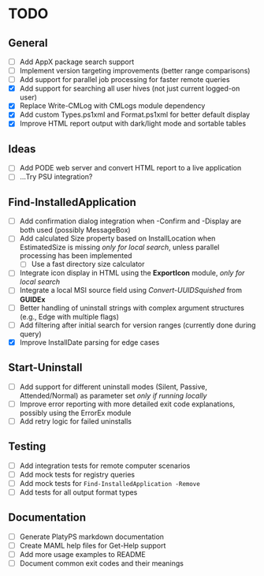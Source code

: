 # TODO

## General
- [ ] Add AppX package search support
- [ ] Implement version targeting improvements (better range comparisons)
- [ ] Add support for parallel job processing for faster remote queries
- [x] Add support for searching all user hives (not just current logged-on user)
- [x] Replace Write-CMLog with CMLogs module dependency
- [x] Add custom Types.ps1xml and Format.ps1xml for better default display
- [x] Improve HTML report output with dark/light mode and sortable tables

## Ideas
- [ ] Add PODE web server and convert HTML report to a live application
- [ ] ...Try PSU integration?

## Find-InstalledApplication
- [ ] Add confirmation dialog integration when -Confirm and -Display are both used (possibly MessageBox)
- [ ] Add calculated Size property based on InstallLocation when EstimatedSize is missing *only for local search*, unless parallel processing has been implemented
  - [ ] Use a fast directory size calculator
- [ ] Integrate icon display in HTML using the **ExportIcon** module, *only for local search*
- [ ] Integrate a local MSI source field using *Convert-UUIDSquished* from **GUIDEx**
- [ ] Better handling of uninstall strings with complex argument structures (e.g., Edge with multiple flags)
- [ ] Add filtering after initial search for version ranges (currently done during query)
- [x] Improve InstallDate parsing for edge cases

## Start-Uninstall
- [ ] Add support for different uninstall modes (Silent, Passive, Attended/Normal) as parameter set *only if running locally*
- [ ] Improve error reporting with more detailed exit code explanations, possibly using the ErrorEx module
- [ ] Add retry logic for failed uninstalls

## Testing
- [ ] Add integration tests for remote computer scenarios
- [ ] Add mock tests for registry queries
- [ ] Add mock tests for `Find-InstalledApplication -Remove`
- [ ] Add tests for all output format types

## Documentation
- [ ] Generate PlatyPS markdown documentation
- [ ] Create MAML help files for Get-Help support
- [ ] Add more usage examples to README
- [ ] Document common exit codes and their meanings
